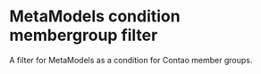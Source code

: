 MetaModels condition membergroup filter
=======================================

A filter for MetaModels as a condition for Contao member groups.
